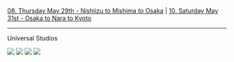 [08. Thursday May 29th - Nishiizu to Mishima to Osaka](08.%20Thursday%20May%2029th%20-%20Nishiizu%20to%20Mishima%20to%20Osaka.md) | [10. Saturday May 31st - Osaka to Nara to Kyoto](10.%20Saturday%20May%2031st%20-%20Osaka%20to%20Nara%20to%20Kyoto.md)

---

Universal Studios

![](IMG_9682.jpeg)
![](IMG_9816.jpeg)
![](IMG_9713.jpeg)
![](IMG_9727.jpeg)